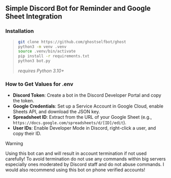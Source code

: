 ## Simple Discord Bot for Reminder and Google Sheet Integration

### Installation
> ```bash
> git clone https://github.com/ghostselfbot/ghost
> python3 -m venv .venv
> source .venv/bin/activate
> pip install -r requirements.txt
> python3 bot.py
> ```
> _requires Python 3.10+_
### How to Get Values for .env
- **Discord Token**: Create a bot in the Discord Developer Portal and copy the token.
- **Google Credentials**: Set up a Service Account in Google Cloud, enable Sheets API, and download the JSON key.
- **Spreadsheet ID**: Extract from the URL of your Google Sheet (e.g., `https://docs.google.com/spreadsheets/d/[ID]/edit`).
- **User IDs**: Enable Developer Mode in Discord, right-click a user, and copy their ID.

> [!WARNING]  
> Using this bot can and will result in account termination if not used carefully! To avoid termination do not use any commands within big servers especially ones moderated by Discord staff and do not abuse commands. I would also recommend using this bot on phone verified accounts!